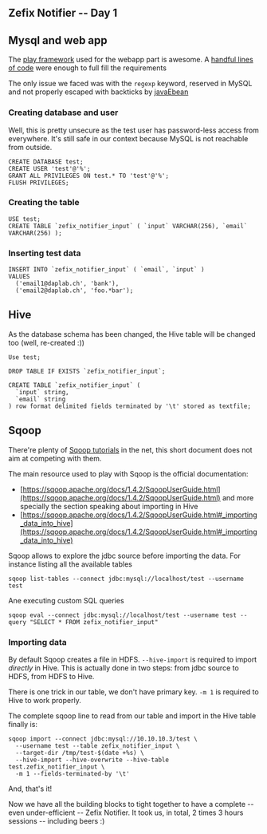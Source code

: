 Zefix Notifier -- Day 1
----

## Mysql and web app

The [play framework](https://www.playframework.com/) used for the webapp part is awesome. 
A [handful lines of code](https://github.com/daplab/zefix-notifier/commit/829c0d9630d2a3a411e0edf5214fd9586a286ec6)
were enough to full fill the requirements

The only issue we faced was with the `regexp` keyword, reserved in MySQL and not properly
escaped with backticks by [javaEbean](https://www.playframework.com/documentation/2.2.x/JavaEbean)

### Creating database and user

Well, this is pretty unsecure as the test user has password-less access from everywhere.
It's still safe in our context because MySQL is not reachable from outside.

```
CREATE DATABASE test;
CREATE USER 'test'@'%';
GRANT ALL PRIVILEGES ON test.* TO 'test'@'%';
FLUSH PRIVILEGES;
```

### Creating the table

```
USE test;
CREATE TABLE `zefix_notifier_input` ( `input` VARCHAR(256), `email` VARCHAR(256) );
```

### Inserting test data

```
INSERT INTO `zefix_notifier_input` ( `email`, `input` )
VALUES 
  ('email1@daplab.ch', 'bank'), 
  ('email2@daplab.ch', 'foo.*bar');
```

## Hive

As the database schema has been changed, the Hive table will be changed too (well, re-created :))
```
Use test;
```

```
DROP TABLE IF EXISTS `zefix_notifier_input`;
```

```
CREATE TABLE `zefix_notifier_input` (
  `input` string,
  `email` string 
) row format delimited fields terminated by '\t' stored as textfile;
```

## Sqoop

There're plenty of [Sqoop tutorials](https://www.google.ch/webhp?ie=UTF-8#q=sqoop%20tutorial) 
in the net, this short document does not aim at competing with them.

The main resource used to play with Sqoop is the official documentation:  
- [https://sqoop.apache.org/docs/1.4.2/SqoopUserGuide.html](https://sqoop.apache.org/docs/1.4.2/SqoopUserGuide.html)
and more specially the section speaking about importing in Hive 
- [https://sqoop.apache.org/docs/1.4.2/SqoopUserGuide.html#_importing_data_into_hive](https://sqoop.apache.org/docs/1.4.2/SqoopUserGuide.html#_importing_data_into_hive)

Sqoop allows to explore the jdbc source before importing the data. For instance listing 
all the available tables

```
sqoop list-tables --connect jdbc:mysql://localhost/test --username test
```

Ane executing custom SQL queries

```
sqoop eval --connect jdbc:mysql://localhost/test --username test --query "SELECT * FROM zefix_notifier_input"
```

### Importing data

By default Sqoop creates a file in HDFS. `--hive-import` is required to import _directly_ in Hive.
This is actually done in two steps: from jdbc source to HDFS, from HDFS to Hive.

There is one trick in our table, we don't have primary key. `-m 1` is required to Hive to 
work properly.

The complete sqoop line to read from our table and import in the Hive table finally is:

```
sqoop import --connect jdbc:mysql://10.10.10.3/test \
  --username test --table zefix_notifier_input \
  --target-dir /tmp/test-$(date +%s) \
  --hive-import --hive-overwrite --hive-table test.zefix_notifier_input \
  -m 1 --fields-terminated-by '\t'
```

And, that's it!

Now we have all the building blocks to tight together to have a complete -- even under-efficient --
Zefix Notifier. It took us, in total, 2 times 3 hours sessions -- including beers :)




